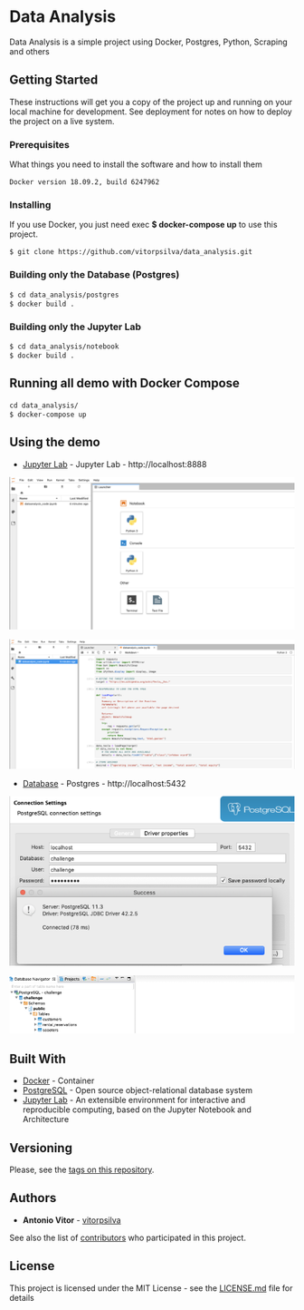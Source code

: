 # Data Analysis
Data Analysis is a simple project using Docker, Postgres, Python, Scraping and others

## Getting Started

These instructions will get you a copy of the project up and running on your local machine for development. See deployment for notes on how to deploy the project on a live system.

### Prerequisites

What things you need to install the software and how to install them

```
Docker version 18.09.2, build 6247962
```

### Installing

If you use Docker, you just need exec **$ docker-compose up** to use this project.

```
$ git clone https://github.com/vitorpsilva/data_analysis.git
```
### Building only the Database (Postgres)
```
$ cd data_analysis/postgres
$ docker build .
```

### Building only the Jupyter Lab

```
$ cd data_analysis/notebook
$ docker build .
```

## Running **all demo** with Docker Compose

```
cd data_analysis/
$ docker-compose up
```

## Using the demo

* [Jupyter Lab](http://localhost:8888) - Jupyter Lab - http://localhost:8888

![Jupyter Welcome](/images/jupyterlab_welcome.png)

![Jupyter Welcome](/images/jupyterlab_example.png)

* [Database](http://localhost:5432) - Postgres - http://localhost:5432

![Database Connection](/images/postgres_connection.png)

![Database Structure](/images/postgres_structure.png)


## Built With

* [Docker](https://www.docker.com/) - Container
* [PostgreSQL](https://www.postgresql.org/about/) - Open source            object-relational database system
* [Jupyter Lab](https://github.com/jupyterlab/jupyterlab) - An extensible environment for interactive and reproducible computing, based on the Jupyter Notebook and Architecture

## Versioning

Please, see the [tags on this repository](https://github.com/vitorpsilva/data_analysis/tags).

## Authors

* **Antonio Vitor** - [vitorpsilva](https://github.com/vitorpsilva)

See also the list of [contributors](https://github.com/vitorpsilva/data_analysis/contributors) who participated in this project.

## License

This project is licensed under the MIT License - see the [LICENSE.md](LICENSE.md) file for details
